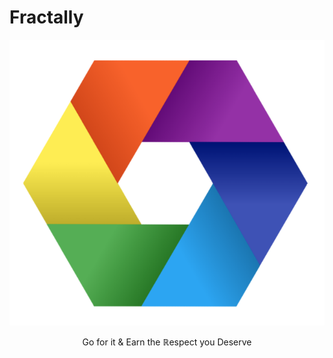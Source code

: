 # Fractally

<!--suppress HtmlDeprecatedAttribute -->
<div align="center">

![Fractally Logo](./media/fractally.png)

Go for it & Earn the ℝespect you Deserve

</div>
